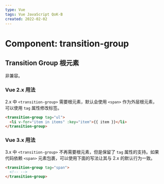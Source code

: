 ```yaml
---
type: Vue
tags: Vue JavaScript QoK-B
created: 2022-02-02
---
```


# Component: transition-group

## Transition Group 根元素

非兼容。

### Vue 2.x 用法

2.x 中 `<transition-group>` 需要根元素，默认会使用 `<span>` 作为外层根元素，可以使用 `tag` 属性修改标签。

```html
<transition-group tag="ul">
  <li v-for="item in items" :key="item">{{ item }}</li>
</transition-group>
```

### Vue 3.x 用法

3.x 中 `<transition-group>` 不再需要根元素，但是保留了 `tag` 属性的支持。如果代码依赖 `<span>` 元素包裹，可以使用下面的写法让其与 2.x 的默认行为一致。

```html
<transition-group tag="span">
  <!-- -->
</transition-group>
```
